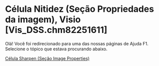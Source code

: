 
# Célula Nitidez (Seção Propriedades da imagem), Visio [Vis_DSS.chm82251611]

Olá! Você foi redirecionado para uma das nossas páginas de Ajuda F1. Selecione o tópico que estava procurando abaixo.

[Célula Sharpen (Seção Image Properties)](http://msdn.microsoft.com/library/aa2bebfc-a6bb-a6b3-3ae9-8553f96b5738%28Office.15%29.aspx)
